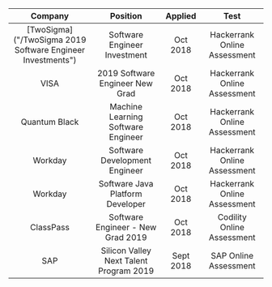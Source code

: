 
|Company      |        Position                   | Applied     |  Test|
|:-----------:|:---------------------------------:|:-----------:|:-----------:|
|[TwoSigma]("/TwoSigma 2019 Software Engineer Investments")       |    Software Engineer Investment             | Oct 2018 | Hackerrank Online Assessment|
|VISA           |     2019 Software Engineer New Grad     	  | Oct 2018 | Hackerrank Online Assessment|
|Quantum Black  |     Machine Learning Software Engineer  	  | Oct 2018 | Hackerrank Online Assessment|
|Workday        |  Software Development Engineer              | Oct 2018 | Hackerrank Online Assessment|
|Workday        |  Software Java Platform Developer           | Oct 2018 | Hackerrank Online Assessment|
|ClassPass      |  Software Engineer - New Grad 2019          | Oct 2018 | Codility Online Assessment  |
|SAP            |  Silicon Valley Next Talent Program 2019    | Sept 2018| SAP Online Assessment       |
